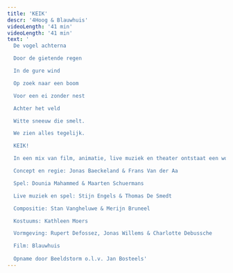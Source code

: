 ```yaml
---
title: 'KEIK'
descr: '4Hoog & Blauwhuis'
videoLength: '41 min'
videoLength: '41 min'
text: '
  De vogel achterna

  Door de gietende regen

  In de gure wind

  Op zoek naar een boom

  Voor een ei zonder nest

  Achter het veld

  Witte sneeuw die smelt.

  We zien alles tegelijk.

  KEIK!

  In een mix van film, animatie, live muziek en theater ontstaat een woordeloos spel tussen acteurs op het podium en acteurs op het witte doek. Ze creëren de illusie van een bizarre en wondere wereld. Live pianomuziek vult de zaal en zet de toon. Een streling voor oog en oor!

  Concept en regie: Jonas Baeckeland & Frans Van der Aa

  Spel: Dounia Mahammed & Maarten Schuermans

  Live muziek en spel: Stijn Engels & Thomas De Smedt

  Compositie: Stan Vangheluwe & Merijn Bruneel

  Kostuums: Kathleen Moers

  Vormgeving: Rupert Defossez, Jonas Willems & Charlotte Debussche

  Film: Blauwhuis
  
  Opname door Beeldstorm o.l.v. Jan Bosteels'
---
```


